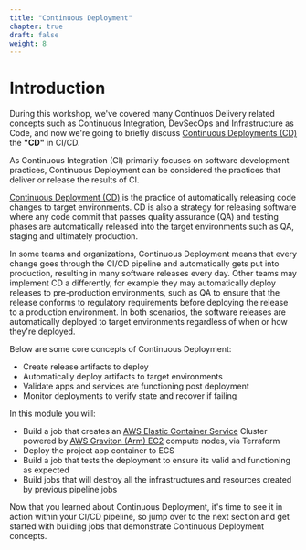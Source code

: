 ```yaml
---
title: "Continuous Deployment"
chapter: true
draft: false
weight: 8
---
```


# Introduction

During this workshop, we've covered many Continuos Delivery related concepts such as Continuous Integration, DevSecOps and Infrastructure as Code, and now we're going to briefly discuss [Continuous Deployments (CD)][1] the **"CD"** in CI/CD.

As Continuous Integration (CI) primarily focuses on software development practices, Continuous Deployment can be considered the practices that deliver or release the results of CI.

[Continuous Deployment (CD)][1] is the practice of automatically releasing code changes to target environments. CD is also a strategy for releasing software where any code commit that passes quality assurance (QA) and testing phases are automatically released into the target environments such as QA, staging and ultimately production.

In some teams and organizations, Continuous Deployment means that every change goes through the CI/CD pipeline and automatically gets put into production, resulting in many software releases every day. Other teams may implement CD a differently, for example they may automatically deploy releases to pre-production environments, such as QA to ensure that the release conforms to regulatory requirements before deploying the release to a production environment. In both scenarios, the software releases are automatically deployed to target environments regardless of when or how they're deployed.

Below are some core concepts of Continuous Deployment:

- Create release artifacts to deploy
- Automatically deploy artifacts to target environments
- Validate apps and services are functioning post deployment
- Monitor deployments to verify state and recover if failing

In this module you will:

- Build a job that creates an [AWS Elastic Container Service][3] Cluster powered by [AWS Graviton (Arm) EC2](http://aws.amazon.com/ec2/graviton) compute nodes, via Terraform
- Deploy the project app container to ECS
- Build a job that tests the deployment to ensure its valid and functioning as expected
- Build jobs that will destroy all the infrastructures and resources created by previous pipeline jobs

Now that you learned about Continuous Deployment, it's time to see it in action within your CI/CD pipeline, so jump over to the next section and get started with building jobs that demonstrate Continuous Deployment concepts.

<!-- URL Links index -->
[1]: https://circleci.com/integrations/deployment/
[2]: http://aws.amazon.com/ec2/graviton
[3]: https://aws.amazon.com/ecs/

